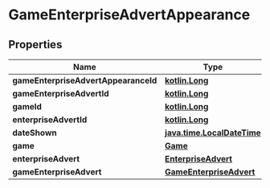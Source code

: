 # GameEnterpriseAdvertAppearance

## Properties
Name | Type | Description | Notes
------------ | ------------- | ------------- | -------------
**gameEnterpriseAdvertAppearanceId** | [**kotlin.Long**](.md) |  |  [optional]
**gameEnterpriseAdvertId** | [**kotlin.Long**](.md) |  |  [optional]
**gameId** | [**kotlin.Long**](.md) |  |  [optional]
**enterpriseAdvertId** | [**kotlin.Long**](.md) |  |  [optional]
**dateShown** | [**java.time.LocalDateTime**](java.time.LocalDateTime.md) |  |  [optional]
**game** | [**Game**](Game.md) |  |  [optional]
**enterpriseAdvert** | [**EnterpriseAdvert**](EnterpriseAdvert.md) |  |  [optional]
**gameEnterpriseAdvert** | [**GameEnterpriseAdvert**](GameEnterpriseAdvert.md) |  |  [optional]
